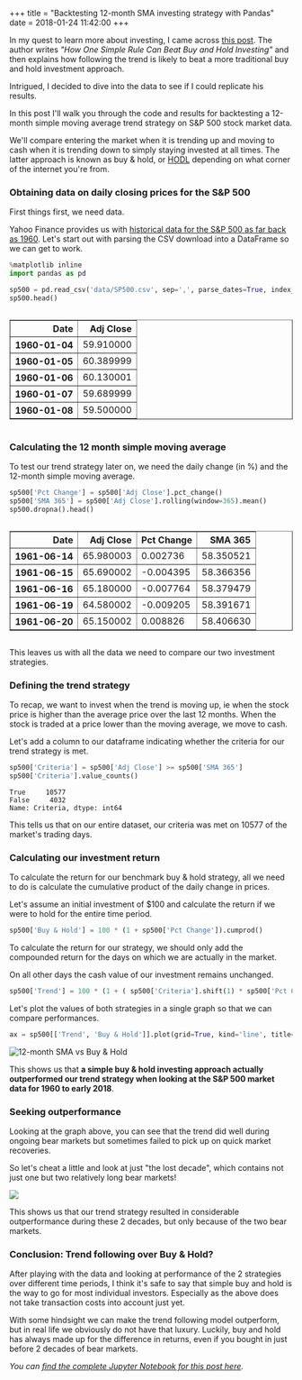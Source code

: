 +++
title = "Backtesting 12-month SMA investing strategy with Pandas"
date = 2018-01-24 11:42:00
+++

In my quest to learn more about investing, I came across [this post](https://ofdollarsanddata.com/follow-the-money-eb1ae0c9a3bd).  The author writes _"How One Simple Rule Can Beat Buy and Hold Investing"_ and then explains how following the trend is likely to beat a more traditional buy and hold investment approach.

Intrigued, I decided to dive into the data to see if I could replicate his results. 

In this post I'll walk you through the code and results for backtesting a 12-month simple moving average trend strategy on S&P 500 stock market data.

We'll compare entering the market when it is trending up and moving to cash when it is trending down to simply staying invested at all times. The latter approach is known as buy & hold, or [HODL](https://en.wikipedia.org/wiki/HODL) depending on what corner of the internet you're from.

### Obtaining data on daily closing prices for the S&P 500

First things first, we need data.

Yahoo Finance provides us with [historical data for the S&P 500 as far back as 1960](https://finance.yahoo.com/quote/%5EGSPC/history?p=%5EGSPC). Let's start out with parsing the CSV download into a DataFrame so we can get to work.

```py
%matplotlib inline
import pandas as pd

sp500 = pd.read_csv('data/SP500.csv', sep=',', parse_dates=True, index_col='Date', usecols=['Adj Close', 'Date'])
sp500.head()
```

<div style="overflow-x: auto;">
<table border="1" class="dataframe">
  <thead>
    <tr style="text-align: right;">
      <th>Date</th>
      <th>Adj Close</th>
    </tr>
  </thead>
  <tbody>
    <tr>
      <th>1960-01-04</th>
      <td>59.910000</td>
    </tr>
    <tr>
      <th>1960-01-05</th>
      <td>60.389999</td>
    </tr>
    <tr>
      <th>1960-01-06</th>
      <td>60.130001</td>
    </tr>
    <tr>
      <th>1960-01-07</th>
      <td>59.689999</td>
    </tr>
    <tr>
      <th>1960-01-08</th>
      <td>59.500000</td>
    </tr>
  </tbody>
</table>
</div>

### Calculating the 12 month simple moving average

To test our trend strategy later on, we need the daily change (in %) and the 12-month simple moving average.

```py
sp500['Pct Change'] = sp500['Adj Close'].pct_change()
sp500['SMA 365'] = sp500['Adj Close'].rolling(window=365).mean()
sp500.dropna().head()
```

<div style="overflow-x: auto;">
<table border="1" class="dataframe">
  <thead>
    <tr style="text-align: right;">
      <th>Date</th>
      <th>Adj Close</th>
      <th>Pct Change</th>
      <th>SMA 365</th>
    </tr>
  </thead>
  <tbody>
    <tr>
      <th>1961-06-14</th>
      <td>65.980003</td>
      <td>0.002736</td>
      <td>58.350521</td>
    </tr>
    <tr>
      <th>1961-06-15</th>
      <td>65.690002</td>
      <td>-0.004395</td>
      <td>58.366356</td>
    </tr>
    <tr>
      <th>1961-06-16</th>
      <td>65.180000</td>
      <td>-0.007764</td>
      <td>58.379479</td>
    </tr>
    <tr>
      <th>1961-06-19</th>
      <td>64.580002</td>
      <td>-0.009205</td>
      <td>58.391671</td>
    </tr>
    <tr>
      <th>1961-06-20</th>
      <td>65.150002</td>
      <td>0.008826</td>
      <td>58.406630</td>
    </tr>
  </tbody>
</table>
</div>

This leaves us with all the data we need to compare our two investment strategies.

### Defining the trend strategy

To recap, we want to invest when the trend is moving up, ie when the stock price is higher than the average price over the last 12 months. When the stock is traded at a price lower than the moving average, we move to cash.

Let's add a column to our dataframe indicating whether the criteria for our trend strategy is met.

```py
sp500['Criteria'] = sp500['Adj Close'] >= sp500['SMA 365'] 
sp500['Criteria'].value_counts() 
```

```text
True     10577
False     4032
Name: Criteria, dtype: int64
```

This tells us that on our entire dataset, our criteria was met on 10577 of the market's trading days.

### Calculating our investment return

To calculate the return for our benchmark buy & hold strategy, all we need to do is calculate the cumulative product of the daily change in prices.

Let's assume an initial investment of $100 and calculate the return if we were to hold for the entire time period.

```py
sp500['Buy & Hold'] = 100 * (1 + sp500['Pct Change']).cumprod()
```

To calculate the return for our strategy, we should only add the compounded return for the days on which we are actually in the market.

On all other days the cash value of our investment remains unchanged.

```py
sp500['Trend'] = 100 * (1 + ( sp500['Criteria'].shift(1) * sp500['Pct Change'] )).cumprod()
```

Let's plot the values of both strategies in a single graph so that we can compare performances.

```py
ax = sp500[['Trend', 'Buy & Hold']].plot(grid=True, kind='line', title="Trend (12 month SMA) vs. Buy & Hold", logy=True)
```

![12-month SMA vs Buy & Hold](/media/2018/buy-and-hold-vs-trend-sma-365.png)

This shows us that **a simple buy & hold investing approach actually outperformed our trend strategy when looking at the S&P 500 market data for 1960 to early 2018**.

### Seeking outperformance

Looking at the graph above, you can see that the trend did well during ongoing bear markets but sometimes failed to pick up on quick market recoveries. 

So let's cheat a little and look at just "the lost decade", which contains not just one but two relatively long bear markets!

![](/media/2018/buy-and-hold-vs-sma-365-2000s.png)

This shows us that our trend strategy resulted in considerable outperformance during these 2 decades, but only because of the two bear markets.

### Conclusion: Trend following over Buy & Hold?

After playing with the data and looking at performance of the 2 strategies over different time periods, I think it's safe to say that simple buy and hold is the way to go for most individual investors. Especially as the above does not take transaction costs into account just yet.

With some hindsight we can make the trend following model outperform, but in real life we obviously do not have that luxury. Luckily, buy and hold has always made up for the difference in returns, even if you bought in just before 2 decades of bear markets.

_You can [find the complete Jupyter Notebook for this post here](https://github.com/dannyvankooten/dannyvankooten.com/blob/master/static/notebooks/12%20month%20SMA%20vs%20Buy%20and%20Hold.ipynb)._
